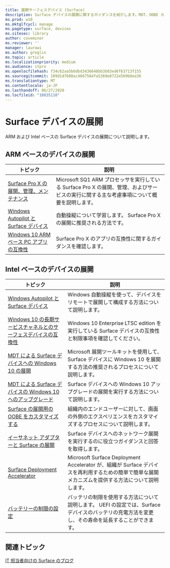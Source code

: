 ```yaml
---
title: 展開サーフェスデバイス (Surface)
description: Surface デバイスの展開に関するガイダンスを紹介します。MDT、OOBE カスタマイズ、イーサネット アダプター、Surface Deployment Accelerator に関する情報などが説明されています。
ms.prod: w10
ms.mktglfcycl: manage
ms.pagetype: surface, devices
ms.sitesec: library
author: coveminer
ms.reviewer: ''
manager: laurawi
ms.author: greglin
ms.topic: article
ms.localizationpriority: medium
ms.audience: itpro
ms.openlocfilehash: f34c62aa5b6dbd3436648bb3b03ed6f63713f155
ms.sourcegitcommit: 109d1d7608ac4667564fa5369e8722e569b8ea36
ms.translationtype: MT
ms.contentlocale: ja-JP
ms.lasthandoff: 06/27/2020
ms.locfileid: "10835110"
---
```

# Surface デバイスの展開

ARM および Intel ベースの Surface デバイスの展開について説明します。

## ARM ベースのデバイスの展開

| トピック | 説明 |
| --- | --- |
| [Surface Pro X の展開、管理、メンテナンス](surface-pro-arm-app-management.md) | Microsoft SQ1 ARM プロセッサを実行している Surface Pro X の展開、管理、およびサービスの実行に関する主な考慮事項について概要を説明します。 |
| [Windows Autopilot と Surface デバイス](windows-autopilot-and-surface-devices.md) | 自動操縦について学習します。 Surface Pro X の展開に推奨される方法です。 |
| [Windows 10 ARM ベース PC アプリの互換性](surface-pro-arm-app-performance.md) | Surface Pro X のアプリの互換性に関するガイダンスを確認します。 |


## Intel ベースのデバイスの展開 

| トピック | 説明 |
| --- | --- |
| [Windows Autopilot と Surface デバイス](windows-autopilot-and-surface-devices.md) | Windows 自動操縦を使って、デバイスをリモートで展開して構成する方法について説明します。 |
| [Windows 10 の長期サービスチャネルとのサーフェスデバイスの互換性](surface-device-compatibility-with-windows-10-ltsc.md) | Windows 10 Enterprise LTSC edition を実行している Surface デバイスの互換性と制限事項を確認してください。 |
| [MDT による Surface デバイスへの Windows 10 の展開](deploy-windows-10-to-surface-devices-with-mdt.md) | Microsoft 展開ツールキットを使用して、Surface デバイスに Windows 10 を展開する方法の推奨されるプロセスについて説明します。|
| [MDT による Surface デバイスの Windows 10 へのアップグレード](upgrade-surface-devices-to-windows-10-with-mdt.md)| Surface デバイスへの Windows 10 アップグレードの展開を実行する方法について説明します。 |
| [Surface の展開用の OOBE をカスタマイズする](customize-the-oobe-for-surface-deployments.md)| 組織内のエンドユーザーに対して、画面の外側のエクスペリエンスをカスタマイズするプロセスについて説明します。|
| [イーサネット アダプターと Surface の展開](ethernet-adapters-and-surface-device-deployment.md)| Surface デバイスへのネットワーク展開を実行するのに役立つガイダンスと回答を取得します。|
| [Surface Deployment Accelerator](microsoft-surface-deployment-accelerator.md)| Microsoft Surface Deployment Accelerator が、組織が Surface デバイスを再利用するための簡単で簡単な展開メカニズムを提供する方法について説明します。 |
[バッテリーの制限の設定](battery-limit.md) | バッテリの制限を使用する方法について説明します。 UEFI の設定では、Surface デバイスのバッテリの充電方法を変更し、その寿命を延長することができます。

## 関連トピック

[IT 担当者向けの Surface のブログ](https://techcommunity.microsoft.com/t5/Surface-IT-Pro-Blog/bg-p/SurfaceITPro)

